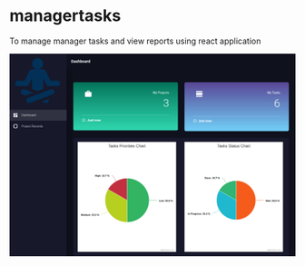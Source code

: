 # managertasks
To manage manager tasks and view reports using react application

![Dashboard](./public/dashboard.png "Title")
